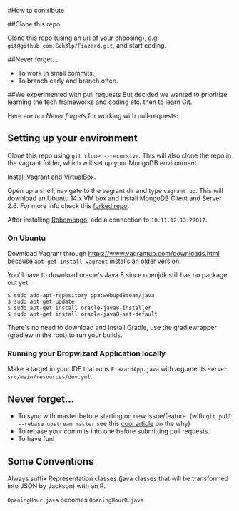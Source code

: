 #How to contribute

##Clone this repo

Clone this repo (using an url of your choosing), e.g. `git@github.com:Sch3lp/Fiazard.git`, and start coding.

##Never forget...

* To work in small commits.
* To branch early and branch often.

##We experimented with pull requests
But decided we wanted to prioritize learning the tech frameworks and coding etc. then to learn Git.

Here are our *Never forgets* for working with pull-requests:

## Setting up your environment

Clone this repo using `git clone --recursive`. This will also clone the repo in the vagrant folder, which will set up your MongoDB environment.

Install [Vagrant](http://vagrantup.com) and [VirtualBox](https://www.virtualbox.org/wiki/Downloads).

Open up a shell, navigate to the vagrant dir and type `vagrant up`. This will download an Ubuntu 14.x VM box and install MongoDB Client and Server 2.6. For more info check this [forked repo](https://github.com/Sch3lp/ubuntu1404-mongodb26).

After installing [Robomongo](http://robomongo.org/), add a connection to `10.11.12.13:27017`.

### On Ubuntu

Download Vagrant through https://www.vagrantup.com/downloads.html because `apt-get install vagrant` installs an older version.

You'll have to download oracle's Java 8 since openjdk still has no package out yet:
```ssh
$ sudo add-apt-repository ppa:webupd8team/java
$ sudo apt-get update
$ sudo apt-get install oracle-java8-installer
$ sudo apt-get install oracle-java8-set-default
```

There's no need to download and install Gradle, use the gradlewrapper (gradlew in the root) to run your builds.

### Running your Dropwizard Application locally

Make a target in your IDE that runs `FiazardApp.java` with arguments `server src/main/resources/dev.yml`.

## Never forget...

* To sync with master before starting on new issue/feature. (with `git pull --rebase upstream master` see this [cool article](http://kentnguyen.com/development/visualized-git-practices-for-team/) on the why)
* To rebase your commits into one before submitting pull requests.
* To have fun!

## Some Conventions

Always suffix Representation classes (java classes that will be transformed into JSON by Jackson) with an R.

`OpeningHour.java` becomes `OpeningHourR.java`
